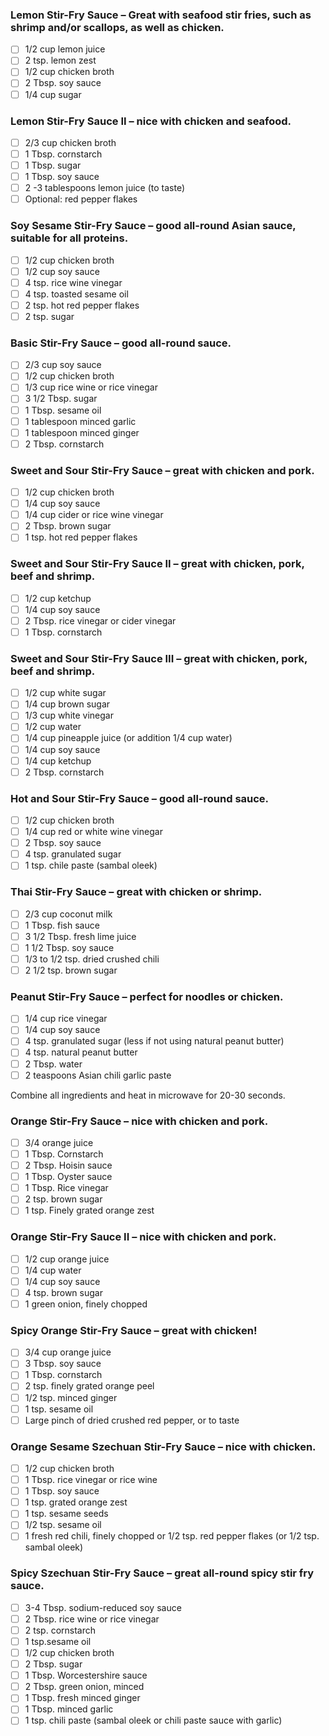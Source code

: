 ### Lemon Stir-Fry Sauce – Great with seafood stir fries, such as shrimp and/or scallops, as well as chicken.

- [ ] 1/2 cup lemon juice
- [ ] 2 tsp. lemon zest
- [ ] 1/2 cup chicken broth
- [ ] 2 Tbsp. soy sauce
- [ ] 1/4 cup sugar

### Lemon Stir-Fry Sauce II – nice with chicken and seafood.

- [ ] 2/3 cup chicken broth
- [ ] 1 Tbsp. cornstarch
- [ ] 1 Tbsp. sugar
- [ ] 1 Tbsp. soy sauce
- [ ] 2 -3 tablespoons lemon juice (to taste)
- [ ] Optional: red pepper flakes

### Soy Sesame Stir-Fry Sauce – good all-round Asian sauce, suitable for all proteins.

- [ ] 1/2 cup chicken broth
- [ ] 1/2 cup soy sauce
- [ ] 4 tsp. rice wine vinegar
- [ ] 4 tsp. toasted sesame oil
- [ ] 2 tsp. hot red pepper flakes
- [ ] 2 tsp. sugar

### Basic Stir-Fry Sauce – good all-round sauce.

- [ ] 2/3 cup soy sauce
- [ ] 1/2 cup chicken broth
- [ ] 1/3 cup rice wine or rice vinegar
- [ ] 3 1/2 Tbsp. sugar
- [ ] 1 Tbsp. sesame oil
- [ ] 1 tablespoon minced garlic
- [ ] 1 tablespoon minced ginger
- [ ] 2 Tbsp. cornstarch

### Sweet and Sour Stir-Fry Sauce – great with chicken and pork.

- [ ] 1/2 cup chicken broth
- [ ] 1/4 cup soy sauce
- [ ] 1/4 cup cider or rice wine vinegar
- [ ] 2 Tbsp. brown sugar
- [ ] 1 tsp. hot red pepper flakes

### Sweet and Sour Stir-Fry Sauce II – great with chicken, pork, beef and shrimp.

- [ ] 1/2 cup ketchup
- [ ] 1/4 cup soy sauce
- [ ] 2 Tbsp. rice vinegar or cider vinegar
- [ ] 1 Tbsp. cornstarch

### Sweet and Sour Stir-Fry Sauce III – great with chicken, pork, beef and shrimp.

- [ ] 1/2 cup white sugar
- [ ] 1/4 cup brown sugar
- [ ] 1/3 cup white vinegar
- [ ] 1/2 cup water
- [ ] 1/4 cup pineapple juice (or addition 1/4 cup water)
- [ ] 1/4 cup soy sauce
- [ ] 1/4 cup ketchup
- [ ] 2 Tbsp. cornstarch

### Hot and Sour Stir-Fry Sauce – good all-round sauce.

- [ ] 1/2 cup chicken broth
- [ ] 1/4 cup red or white wine vinegar
- [ ] 2 Tbsp. soy sauce
- [ ] 4 tsp. granulated sugar
- [ ] 1 tsp. chile paste (sambal oleek)

### Thai Stir-Fry Sauce – great with chicken or shrimp.

- [ ] 2/3 cup coconut milk
- [ ] 1 Tbsp. fish sauce
- [ ] 3 1/2 Tbsp. fresh lime juice
- [ ] 1 1/2 Tbsp. soy sauce
- [ ] 1/3 to 1/2 tsp. dried crushed chili
- [ ] 2 1/2 tsp. brown sugar

### Peanut Stir-Fry Sauce – perfect for noodles or chicken.

- [ ] 1/4 cup rice vinegar
- [ ] 1/4 cup soy sauce
- [ ] 4 tsp. granulated sugar (less if not using natural peanut butter)
- [ ] 4 tsp. natural peanut butter
- [ ] 2 Tbsp. water
- [ ] 2 teaspoons Asian chili garlic paste

Combine all ingredients and heat in microwave for 20-30 seconds.

### Orange Stir-Fry Sauce – nice with chicken and pork.

- [ ] 3/4 orange juice
- [ ] 1 Tbsp. Cornstarch
- [ ] 2 Tbsp. Hoisin sauce
- [ ] 1 Tbsp. Oyster sauce
- [ ] 1 Tbsp. Rice vinegar
- [ ] 2 tsp. brown sugar
- [ ] 1 tsp. Finely grated orange zest

### Orange Stir-Fry Sauce II – nice with chicken and pork.

- [ ] 1/2 cup orange juice
- [ ] 1/4 cup water
- [ ] 1/4 cup soy sauce
- [ ] 4 tsp. brown sugar
- [ ] 1 green onion, finely chopped

### Spicy Orange Stir-Fry Sauce – great with chicken!

- [ ] 3/4 cup orange juice
- [ ] 3 Tbsp. soy sauce
- [ ] 1 Tbsp. cornstarch
- [ ] 2 tsp. finely grated orange peel
- [ ] 1/2 tsp. minced ginger
- [ ] 1 tsp. sesame oil
- [ ] Large pinch of dried crushed red pepper, or to taste

### Orange Sesame Szechuan Stir-Fry Sauce – nice with chicken.

- [ ] 1/2 cup chicken broth
- [ ] 1 Tbsp. rice vinegar or rice wine
- [ ] 1 Tbsp. soy sauce
- [ ] 1 tsp. grated orange zest
- [ ] 1 tsp. sesame seeds
- [ ] 1/2 tsp. sesame oil
- [ ] 1 fresh red chili, finely chopped or 1/2 tsp. red pepper flakes (or 1/2 tsp. sambal oleek)

### Spicy Szechuan Stir-Fry Sauce – great all-round spicy stir fry sauce.

- [ ] 3-4 Tbsp. sodium-reduced soy sauce
- [ ] 2 Tbsp. rice wine or rice vinegar
- [ ] 2 tsp. cornstarch
- [ ] 1 tsp.sesame oil
- [ ] 1/2 cup chicken broth
- [ ] 2 Tbsp. sugar
- [ ] 1 Tbsp. Worcestershire sauce
- [ ] 2 Tbsp. green onion, minced
- [ ] 1 Tbsp. fresh minced ginger
- [ ] 1 Tbsp. minced garlic
- [ ] 1 tsp. chili paste (sambal oleek or chili paste sauce with garlic)
